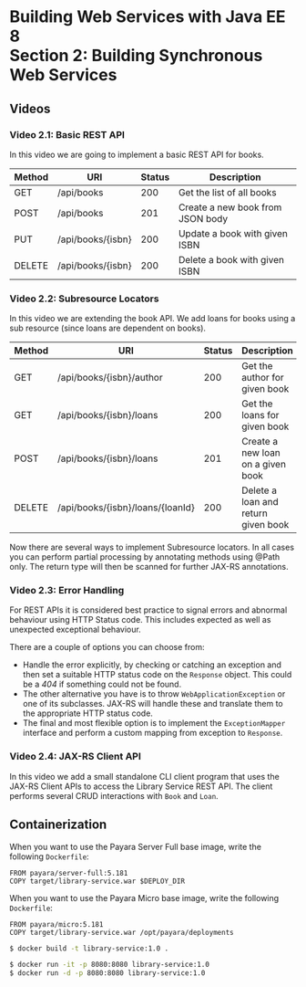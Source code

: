 # Building Web Services with Java EE 8 <br>Section 2: Building Synchronous Web Services

## Videos

### Video 2.1: Basic REST API

In this video we are going to implement a basic REST API for books.

| Method | URI | Status | Description |
|--------|-----|--------|-------------|
| GET    | /api/books | 200 | Get the list of all books |
| POST   | /api/books | 201 | Create a new book from JSON body |
| PUT    | /api/books/{isbn} | 200 | Update a book with given ISBN |
| DELETE | /api/books/{isbn} | 200 | Delete a book with given ISBN |


### Video 2.2: Subresource Locators

In this video we are extending the book API. We add loans for books using
a sub resource (since loans are dependent on books).

| Method | URI | Status | Description |
|--------|-----|--------|-------------|
| GET    | /api/books/{isbn}/author | 200 | Get the author for given book |
| GET    | /api/books/{isbn}/loans | 200 | Get the loans for given book |
| POST   | /api/books/{isbn}/loans | 201 | Create a new loan on a given book |
| DELETE | /api/books/{isbn}/loans/{loanId} | 200 | Delete a loan and return given book |

Now there are several ways to implement Subresource locators. In all cases
you can perform partial processing by annotating methods using @Path only.
The return type will then be scanned for further JAX-RS annotations.

### Video 2.3: Error Handling

For REST APIs it is considered best practice to signal errors and abnormal
behaviour using HTTP Status code. This includes expected as well as unexpected
exceptional behaviour.

There are a couple of options you can choose from:
* Handle the error explicitly, by checking or catching an exception and then
set a suitable HTTP status code on the `Response` object. This could be a *404*
if something could not be found.
* The other alternative you have is to throw `WebApplicationException` or one
of its subclasses. JAX-RS will handle these and translate them to the appropriate
HTTP status code.
* The final and most flexible option is to implement the `ExceptionMapper` interface
and perform a custom mapping from exception to `Response`.

### Video 2.4: JAX-RS Client API

In this video we add a small standalone CLI client program that uses
the JAX-RS Client APIs to access the Library Service REST API. The
client performs several CRUD interactions with `Book` and `Loan`.

## Containerization

When you want to use the Payara Server Full base image, write the following `Dockerfile`:
```
FROM payara/server-full:5.181
COPY target/library-service.war $DEPLOY_DIR
```

When you want to use the Payara Micro base image, write the following `Dockerfile`:
```
FROM payara/micro:5.181
COPY target/library-service.war /opt/payara/deployments
```

```bash
$ docker build -t library-service:1.0 .

$ docker run -it -p 8080:8080 library-service:1.0
$ docker run -d -p 8080:8080 library-service:1.0
```
